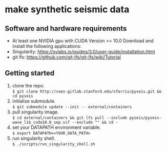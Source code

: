 # make synthetic seismic data 

## Software and hardware requirements
* At least one NVIDIA gpu with CUDA Version >= 10.0
Download and install the following applications:
* Singularity: https://sylabs.io/guides/3.0/user-guide/installation.html
* git lfs: https://github.com/git-lfs/git-lfs/wiki/Tutorial
## Getting started
1. clone the repo.<br>
  `$ git clone http://cees-gitlab.stanford.edu/sfarris/pyseis.git && cd pyseis`
2. initialize submodule.<br>
  `$ git submodule update --init -- external/containers` 
3. pull singularity image.<br>
  `$ cd external/containers && git lfs pull --include pyseis/pyseis-wave_lib_cuda10.0_sep.sif --exclude "" && cd -` 
4. set your DATAPATH environment variable.<br>
  `$ export DATAPATH=<YOUR_DATA_PATH>`
5. run singularity shell.<br>
  `$ ./scripts/run_singularity_shell.sh`
